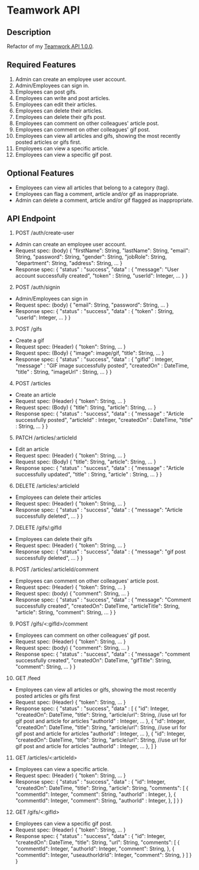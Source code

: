 # Teamwork API

## Description
Refactor of my [Teamwork API 1.0.0](https://github.com/Tboy-AK/teamwork_backend).

## Required Features
1. Admin can create an employee user account.
2. Admin/Employees can sign in.
3. Employees can post gifs.
4. Employees can write and post articles.
5. Employees can edit their articles.
6. Employees can delete their articles.
7. Employees can delete their gifs post.
8. Employees can comment on other colleagues' article post.
9. Employees can comment on other colleagues' gif post.
10. Employees can view all articles and gifs, showing the most recently posted articles or gifs first.
11. Employees can view a specific article.
12. Employees can view a specific gif post.

## Optional Features
- Employees can view all articles that belong to a category (tag).
- Employees can flag a comment, article and/or gif as inappropriate.
- Admin can delete a comment, article and/or gif flagged as inappropriate.

## API Endpoint
1. POST /auth/create-user
 - Admin can create an employee user account.
 - Request spec: (body) {
    "firstName": String,
    "lastName": String,
    "email": String,
    "password": String,
    "gender": String,
    "jobRole": String,
    "department": String,
    "address": String,
    ...
   }
 - Response spec: {
    "status" : "success",
    "data" : {
    "message": "User account successfully created",
    "token" : String,
    "userId": Integer,
    ...
    }
   }
2. POST /auth/signin
 - Admin/Employees can sign in
 - Request spec: (body) {
    "email": String,
    "password": String,
    ...
   }
 - Response spec: {
    "status" : "success",
    "data" : {
    "token" : String,
    "userId": Integer,
    ...
    }
   }
3. POST /gifs
 - Create a gif
 - Request spec: (Header) {
    "token": String,
    ...
   }
 - Request spec: (Body) {
    "image": image/gif,
    "title": String,
    ...
   }
 - Response spec: {
    "status" : "success",
    "data" : {
    "gifId" : Integer,
    "message" : "GIF image successfully posted",
    "createdOn" : DateTime,
    "title" : String,
    "imageUrl" : String,
    ...
    }
   }
4. POST /articles
 - Create an article
 - Request spec: (Header) {
    "token": String,
    ...
   }
 - Request spec: (Body) {
    "title": String,
    "article": String,
    ...
   }
 - Response spec: {
    "status" : "success",
    "data" : {
      "message" : "Article successfully posted",
      "articleId" : Integer,
      "createdOn" : DateTime,
      "title" : String,
      ...
    }
  }
5. PATCH /articles/:articleId
 - Edit an article
 - Request spec: (Header) {
    "token": String,
    ...
   }
 - Request spec: (Body) {
    "title": String,
    "article": String,
    ...
   }
 - Response spec: {
    "status" : "success",
    "data" : {
      "message" : "Article successfully updated",
      "title" : String,
      "article" : String,
      ...
    }
   }
6. DELETE /articles/:articleId
 - Employees can delete their articles
 - Request spec: (Header) {
    "token": String,
    ...
   }
 - Response spec: {
    "status" : "success",
    "data" : {
      "message": "Article successfully deleted",
      ...
    }
   }
7. DELETE /gifs/:gifId
 - Employees can delete their gifs
 - Request spec: (Header) {
    "token": String,
    ...
   }
 - Response spec: {
    "status" : "success",
    "data" : {
      "message": "gif post successfully deleted",
      ...
    }
   }
8. POST /articles/:articleId/comment
 - Employees can comment on other colleagues' article post.
 - Request spec: (Header) {
    "token": String,
    ...
   }
 - Request spec: (body) {
    "comment": String,
    ...
   }
 - Response spec: {
    "status" : "success",
    "data" : {
      "message": "Comment successfully created",
      "createdOn": DateTime,
      "articleTitle": String,
      "article": String,
      "comment": String,
      ...
    }
   }
9. POST /gifs/<:gifId>/comment
 - Employees can comment on other colleagues' gif post.
 - Request spec: (Header) {
    "token": String,
    ...
   }
 - Request spec: (body) {
    "comment": String,
    ...
   }
 - Response spec: {
    "status" : "success",
    "data" : {
      "message": "comment successfully created",
      "createdOn": DateTime,
      "gifTitle": String,
      "comment": String,
      ...
    }
   }
10. GET /feed
 - Employees can view all articles or gifs, showing the most recently posted articles or gifs first
 - Request spec: (Header) {
    "token": String,
    ...
   }
 - Response spec: {
    "status" : "success",
    "data" : [
    {
      "id": Integer,
      "createdOn": DateTime,
      "title": String,
      "article/url": String, //use url for gif post and article for articles
      "authorId" : Integer,
      ...
    }, {
      "id": Integer,
      "createdOn": DateTime,
      "title": String,
      "article/url": String, //use url for gif post and article for articles
      "authorId" : Integer,
      ...
    }, {
      "id": Integer,
      "createdOn": DateTime,
      "title": String,
      "article/url": String, //use url for gif post and article for articles
      "authorId" : Integer,
      ...
    },
   ]
  }
11. GET /articles/<:articleId>
 - Employees can view a specific article.
 - Request spec: (Header) {
    "token": String,
    ...
   }
 - Response spec: {
    "status" : "success",
    "data" : {
      "id": Integer,
      "createdOn": DateTime,
      "title": String,
      "article": String,
      "comments": [
        {
          "commentId": Integer,
          "comment": String,
          "authorId" : Integer,
        },
        {
          "commentId": Integer,
          "comment": String,
          "authorId" : Integer,
        },
      ]
    }
   }
12. GET /gifs/<:gifId>
 - Employees can view a specific gif post.
 - Request spec: (Header) {
    "token": String,
    ...
   }
 - Response spec: {
    "status" : "success",
    "data" : {
      "id": Integer,
      "createdOn": DateTime,
      "title": String,
      "url": String,
      "comments": [
        {
          "commentId": Integer,
          "authorId": Integer,
          "comment": String,
        },
        {
          "commentId": Integer,
          "useauthorIdrId": Integer,
          "comment": String,
        }
      ]
    }
   }
